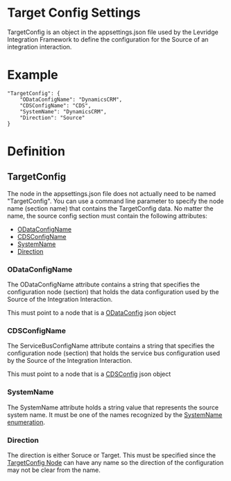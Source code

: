 # Target Config Settings
TargetConfig is an object in the appsettings.json file used by the Levridge Integration Framework
to define the configuration for the Source of an integration interaction.

# Example
    "TargetConfig": {
        "ODataConfigName": "DynamicsCRM",
        "CDSConfigName": "CDS",
        "SystemName": "DynamicsCRM",
        "Direction": "Source"
    }

# Definition
## TargetConfig
The node in the appsettings.json file does not actually need to be named "TargetConfig". 
You can use a command line parameter to specify the node name (section name) that contains
the TargetConfig data. No matter the name, the source config section must contain the following
attributes:
 - [ODataConfigName](#ODataConfigName)
 - [CDSConfigName](#CDSConfigName)
 - [SystemName](#SystemName)
 - [Direction](#Direction)

### ODataConfigName
The ODataConfigName attribute contains a string that specifies the configuration node (section)
that holds the data configuration used by the Source of the Integration Interaction.

This must point to a node that is a [ODataConfig](./ODataConfig.md) json object

### CDSConfigName
The ServiceBusConfigName attribute contains a string that specifies the configuration node (section)
that holds the service bus configuration used by the Source of the Integration Interaction.

This must point to a node that is a [CDSConfig](./CDSConfig.md) json object

### SystemName
The SystemName attribute holds a string value that represents the source system name.
It must be one of the names recognized by the [SystemName enumeration](SystemName.md).

### Direction
The direction is either Soruce or Target. This must be specified since the [TargetConfig Node](#TargetConfig) 
can have any name so the direction of the configuration may not be clear from the name.